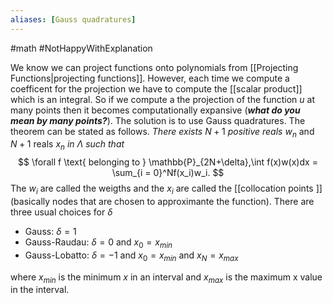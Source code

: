 ```yaml
---
aliases: [Gauss quadratures]
---
```

#math 
#NotHappyWithExplanation 

We know we can project functions onto polynomials from [[Projecting Functions|projecting functions]]. However, each time we compute a coefficent for the projection we have to compute the [[scalar product]] which is an integral. So if we compute a the projection of the function $u$ at many points then it becomes computationally expansive (***what do you mean by many points?***). The solution is to use Gauss quadratures. The theorem can be stated as follows. *There exists* $N+1$ *positive reals* $w_n$ and $N+1$ reals $x_n$ *in* $\Lambda$ *such that*
$$
\forall f \text{ belonging to } \mathbb{P}_{2N+\delta},\int f(x)w(x)dx = \sum_{i = 0}^Nf(x_i)w_i.
$$
The $w_i$ are called the weigths and the $x_i$ are called the [[collocation points ]] (basically nodes that are chosen to approximante the function). There are three usual choices for $\delta$ 

- Gauss: $\delta = 1$
- Gauss-Raudau: $\delta = 0$ and $x_0 = x_{min}$
-  Gauss-Lobatto: $\delta = -1$ and $x_0 = x_{min}$ and $x_N = x_{max}$


where $x_{min}$ is the minimum $x$ in an interval and $x_{max}$ is the maximum x value in the interval.